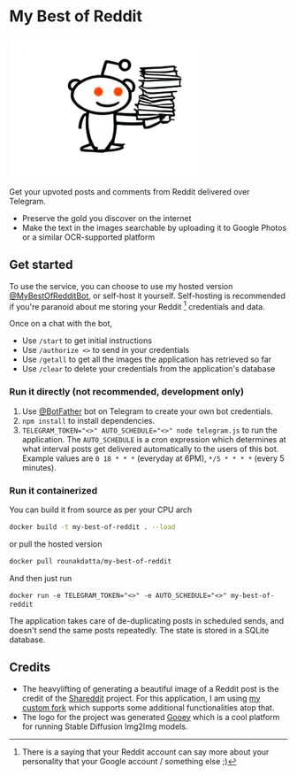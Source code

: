 # My Best of Reddit

<img src="assets/logo.png">

Get your upvoted posts and comments from Reddit delivered over Telegram.
- Preserve the gold you discover on the internet
- Make the text in the images searchable by uploading it to Google Photos or a similar OCR-supported platform

## Get started
To use the service, you can choose to use my hosted version [@MyBestOfRedditBot](https://t.me/MyBestOfRedditBot), or self-host it yourself. Self-hosting is recommended if you're paranoid about me storing your Reddit [^1] credentials and data.

Once on a chat with the bot,
- Use `/start` to get initial instructions
- Use `/authorize <>` to send in your credentials
- Use `/getall` to get all the images the application has retrieved so far
- Use `/clear` to delete your credentials from the application's database

### Run it directly (not recommended, development only)
1. Use [@BotFather](https://t.me/BotFather) bot on Telegram to create your own bot credentials.
2. `npm install` to install dependencies.
3. `TELEGRAM_TOKEN="<>" AUTO_SCHEDULE="<>" node telegram.js` to run the application. The `AUTO_SCHEDULE` is a cron expression which determines at what interval posts get delivered automatically to the users of this bot. Example values are `0 18 * * *` (everyday at 6PM), `*/5 * * * *` (every 5 minutes).

### Run it containerized
You can build it from source as per your CPU arch
```sh
docker build -t my-best-of-reddit . --load
```
or pull the hosted version
```sh
docker pull rounakdatta/my-best-of-reddit
```

And then just run
```
docker run -e TELEGRAM_TOKEN="<>" -e AUTO_SCHEDULE="<>" my-best-of-reddit
```

The application takes care of de-duplicating posts in scheduled sends, and doesn't send the same posts repeatedly. The state is stored in a SQLite database.

## Credits
- The heavylifting of generating a beautiful image of a Reddit post is the credit of the [Shareddit](https://github.com/logankuzyk/shareddit) project. For this application, I am using [my custom fork](https://github.com/rounakdatta/shareddit) which supports some additional functionalities atop that.
- The logo for the project was generated [Gooey](https://gooey.ai) which is a cool platform for running Stable Diffusion Img2Img models.

[^1]: There is a saying that your Reddit account can say more about your personality that your Google account / something else ;)
